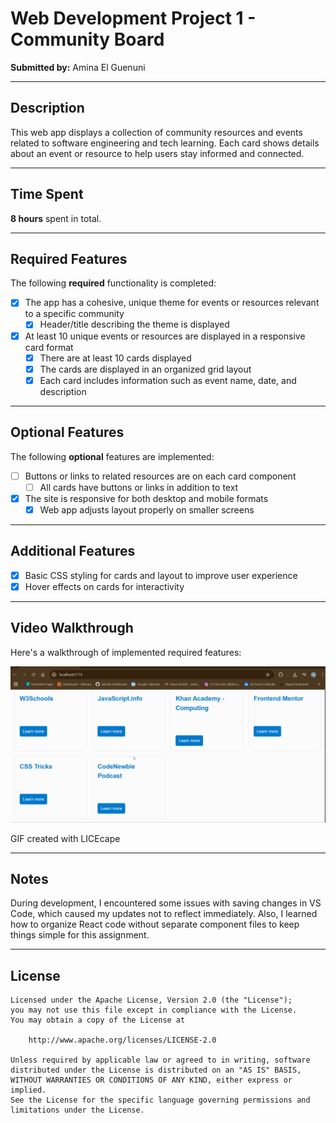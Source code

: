 # Web Development Project 1 - Community Board

**Submitted by:** Amina El Guenuni

---

## Description

This web app displays a collection of community resources and events related to software engineering and tech learning. Each card shows details about an event or resource to help users stay informed and connected.

---

## Time Spent

**8 hours** spent in total.

---

## Required Features

The following **required** functionality is completed:

- [x] The app has a cohesive, unique theme for events or resources relevant to a specific community  
  - [x] Header/title describing the theme is displayed  
- [x] At least 10 unique events or resources are displayed in a responsive card format  
  - [x] There are at least 10 cards displayed  
  - [x] The cards are displayed in an organized grid layout  
  - [x] Each card includes information such as event name, date, and description  

---

## Optional Features

The following **optional** features are implemented:

- [ ] Buttons or links to related resources are on each card component  
  - [ ] All cards have buttons or links in addition to text  
- [x] The site is responsive for both desktop and mobile formats  
  - [x] Web app adjusts layout properly on smaller screens  

---

## Additional Features

- [x] Basic CSS styling for cards and layout to improve user experience  
- [x] Hover effects on cards for interactivity  

---

## Video Walkthrough

Here's a walkthrough of implemented required features:

<img src="./src/assets/unit1.gif" alt="Video Walkthrough" />

GIF created with LICEcape



---

## Notes

During development, I encountered some issues with saving changes in VS Code, which caused my updates not to reflect immediately. Also, I learned how to organize React code without separate component files to keep things simple for this assignment.

---

## License


    Licensed under the Apache License, Version 2.0 (the "License");
    you may not use this file except in compliance with the License.
    You may obtain a copy of the License at

        http://www.apache.org/licenses/LICENSE-2.0

    Unless required by applicable law or agreed to in writing, software
    distributed under the License is distributed on an "AS IS" BASIS,
    WITHOUT WARRANTIES OR CONDITIONS OF ANY KIND, either express or implied.
    See the License for the specific language governing permissions and
    limitations under the License.
